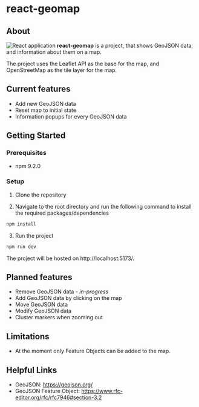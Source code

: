 # react-geomap

## About
![React](https://img.shields.io/badge/react-%2320232a.svg?style=for-the-badge&logo=react&logoColor=%2361DAFB) application
**react-geomap** is a project, that shows GeoJSON data, and information about them on a map.

The project uses the Leaflet API as the base for the map, and OpenStreetMap as the tile layer for the map. 

## Current features
- Add new GeoJSON data
- Reset map to initial state
- Information popups for every GeoJSON data
## Getting Started
### Prerequisites
- npm 9.2.0

### Setup
1. Clone the repository

2. Navigate to the root directory and run the following command to install the required packages/dependencies
```sh
npm install
```

3. Run the project
```sh
npm run dev
```

The project will be hosted on http://localhost:5173/.

## Planned features
- Remove GeoJSON data - *in-progress*
- Add GeoJSON data by clicking on the map
- Move GeoJSON data
- Modify GeoJSON data
- Cluster markers when zooming out


## Limitations
- At the moment only Feature Objects can be added to the map.

## Helpful Links
- GeoJSON: https://geojson.org/ 
- GeoJSON Feature Object: https://www.rfc-editor.org/rfc/rfc7946#section-3.2 

